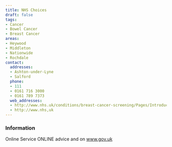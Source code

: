 ```yaml
---
title: NHS Choices
draft: false
tags:
- Cancer
- Bowel Cancer
- Breast Cancer
areas:
- Heywood
- Middleton
- Nationwide
- Rochdale
contact:
  addresses:
  - Ashton-under-Lyne
  - Salford
  phone:
  - 111
  - 0161 716 3000
  - 0161 789 7373
  web_addresses:
  - http://www.nhs.uk/conditions/breast-cancer-screening/Pages/Introduction.aspx
  - http://www.nhs,uk
---
```


### Information
Online Service
ONLINE advice and on www.gov.uk

